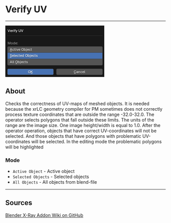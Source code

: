 # Verify UV

___

![alt text](assets/images/operator-verify-uv.png)

## About

Checks the correctness of UV-maps of meshed objects. It is needed because the xrLC geometry compiler for PM sometimes does not correctly process texture coordinates that are outside the range -32.0-32.0. The operator selects polygons that fall outside these limits. The units of the range are the image size. One image height/width is equal to 1.0. After the operator operation, objects that have correct UV-coordinates will not be selected. And those objects that have polygons with problematic UV-coordinates will be selected. In the editing mode the problematic polygons will be highlighted

### Mode

- `Active Object` - Active object
- `Selected Objects` - Selected objects
- `All Objects` - All objects from blend-file

___

## Sources

[Blender X-Ray Addon Wiki on GitHub](https://github.com/PavelBlend/blender-xray/wiki/Panel-Verify#verify-uv)
